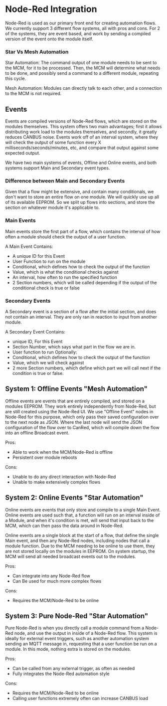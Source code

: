 # Node-Red Integration
Node-Red is used as our primary front end for creating automation flows.
We currently support 3 different flow systems, all with pros and cons.
For 2 of the systems, they are event based, and work by sending a compiled
version of the event onto the module itself.

### Star Vs Mesh Automation
Star Automation: The command output of one module needs to be sent to the MCM, 
for it to be processed. Then, the MCM will determine what needs to be done, 
and possibly send a command to a different module, repeating this cycle.

Mesh Automation: Modules can directly talk to each other, and a connection
to the MCM is not required.

## Events
Events are compiled versions of Node-Red flows, which are stored on the modules
themselves. This system offers two main advantages; first it allows distributing
work load to the modules themselves, and secondly, it greatly reduces CANBUS noise.
Events work off of an interval system, where they will check the output of some function
every X milliseconds/seconds/minutes, etc, and compare that output against some
expected output. 

We have two main systems of events, Offline and Online events, and both systems
support Main and Secondary event types.

### Difference between Main and Secondary Events
Given that a flow might be extensive, and contain many conditionals, we don't want
to store an entire flow on one module. We will quickly use up all of its available EEPROM.
So we split up flows into sections, and store the section on whatever module it's
applicable to.

### Main Events
Main events store the first part of a flow, which contains the interval of how often
a module should check the output of a user function.

A Main Event Contains:
- A unique ID for this Event
- User Function to run on the module
- Conditional, which defines how to check the output of the function
- Value, which is what the conditional checks against
- An interval, how often to run the specified function
- 2 Section numbers, which will be called depending if the output
  of the conditional check is true or false
<!-- - The ID of an "Other" module, the module we will send something to -->
<!-- - An "Other" module function, the function we call when the condition is met -->

### Secondary Events
A Secondary event is a section of a flow after the initial section, and does
not contain an interval. They are only ran in reaction to input from another module.

A Secondary Event Contains:
- unique ID, For this Event
- Section Number, which says what part in the flow we are in.
- User function to run
Optionally:
- Conditional, which defines how to check the output of the function
- Value, which we will check against
- 2 more Section numbers, which define which part we will call next
  if the condition is true or false. 

## System 1: Offline Events "Mesh Automation"
Offline events are events that are entirely compiled, and stored on a modules
EEPROM. They work entirely independently from Node-Red, but are still created
using the Node-Red UI. We use "Offline Event" nodes in Node-Red for this purpose,
which only pass their saved configuration over to the next node as JSON.
Where the last node will send the JSON configuration of the flow over to
CanRed, which will compile down the flow into an offline Broadcast event.

Pros:
- Able to work when the MCM/Node-Red is offline
- Persistent over module reboots

Cons:
- Unable to do any direct interaction with Node-Red
- Unable to make extensively complex flows

## System 2: Online Events "Star Automation"
Online events are events that only store and compile to a single Main Event.
Online events are used such that, a function will run on an interval inside of
a Module, and when it's condition is met, will send that input back to the MCM,
which can then pass the data around in Node-Red.

Online events are a single block at the start of a flow, that define the single
Main event, and then any Node-Red nodes, including nodes that call a module function.
Due to the MCM needing to be online to use them, they are not stored locally on the
modules in EEPROM. On system startup, the MCM will send all needed broadcast events
out to the modules.

Pros:
- Can integrate into any Node-Red flow
- Can Be used for much more complex flows

Cons:
- Requires the MCM/Node-Red to be online

## System 3: Pure Node-Red "Star Automation"
Pure Node-Red is when you directly call a module command from a Node-Red node,
and use the output in inside of a Node-Red flow. This system is ideally for external
event triggers, such as another automation system sending an MQTT message in, requesting
that a user function be run on a module. In this mode, nothing extra is stored on the
modules.

Pros:
- Can be called from any external trigger, as often as needed
- Fully integrates the Node-Red automation style

Cons:
- Requires the MCM/Node-Red to be online
- Calling user functions extremely often can increase CANBUS load